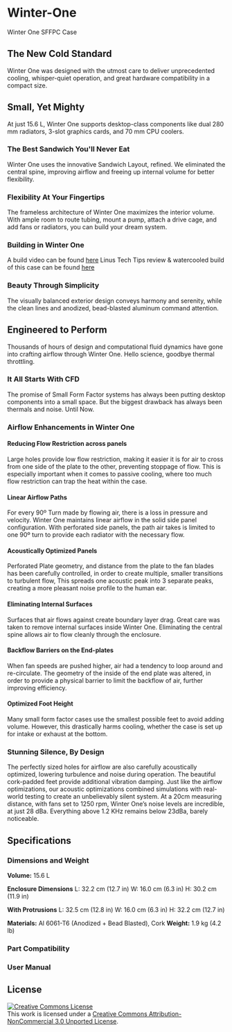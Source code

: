 # Winter-One
Winter One SFFPC Case

## The New Cold Standard
Winter One was designed with the utmost care to deliver unprecedented cooling, whisper-quiet operation, and great hardware compatibility in a compact size.


## Small, Yet Mighty
At just 15.6 L, Winter One supports desktop-class components like dual 280 mm radiators, 3-slot graphics cards, and 70 mm CPU coolers.

### The Best Sandwich You'll Never Eat
Winter One uses the innovative Sandwich Layout, refined. We eliminated the central spine, improving airflow and freeing up internal volume for better flexibility.

### Flexibility At Your Fingertips
The frameless architecture of Winter One maximizes the interior volume. With ample room to route tubing, mount a pump, attach a drive cage, and add fans or radiators, you can build your dream system.

### Building in Winter One
A build video can be found [here](https://youtu.be/ClOrqQxKIzM)
Linus Tech Tips review & watercooled build of this case can be found [here](https://www.youtube.com/watch?v=BoFxslm6DKY)

### Beauty Through Simplicity
The visually balanced exterior design conveys harmony and serenity, while the clean lines and anodized, bead-blasted aluminum command attention.

## Engineered to Perform
Thousands of hours of design and computational fluid dynamics have gone into crafting airflow through Winter One. Hello science, goodbye thermal throttling.

### It All Starts With CFD
The promise of Small Form Factor systems has always been putting desktop components into a small space. But the biggest drawback has always been thermals and noise. Until Now.

### Airflow Enhancements in Winter One
#### Reducing Flow Restriction across panels
Large holes provide low flow restriction, making it easier it is for air to cross from one side of the plate to the other, preventing stoppage of flow. This is especially important when it comes to passive cooling, where too much flow restriction can trap the heat within the case.

#### Linear Airflow Paths
For every 90º Turn made by flowing air, there is a loss in pressure and velocity. Winter One maintains linear airflow in the solid side panel configuration. With perforated side panels, the path air takes is limited to one 90º turn to provide each radiator with the necessary flow.

#### Acoustically Optimized Panels
Perforated Plate geometry, and distance from the plate to the fan blades has been carefully controlled, in order to create multiple, smaller transitions to turbulent flow, This spreads one acoustic peak into 3 separate peaks, creating a more pleasant noise profile to the human ear.

#### Eliminating Internal Surfaces
Surfaces that air flows against create boundary layer drag. Great care was taken to remove internal surfaces inside Winter One. Eliminating the central spine allows air to flow cleanly through the enclosure.

#### Backflow Barriers on the End-plates
When fan speeds are pushed higher, air had a tendency to loop around and re-circulate. The geometry of the inside of the end plate was altered, in order to provide a physical barrier to limit the backflow of air, further improving efficiency.

#### Optimized Foot Height
Many small form factor cases use the smallest possible feet to avoid adding volume. However, this drastically harms cooling, whether the case is set up for intake or exhaust at the bottom.

### Stunning Silence, By Design
The perfectly sized holes for airflow are also carefully acoustically optimized, lowering turbulence and noise during operation. The beautiful cork-padded feet provide additional vibration damping. Just like the airflow optimizations, our acoustic optimizations combined simulations with real-world testing to create an unbelievably silent system. At a 20cm measuring distance, with fans set to 1250 rpm, Winter One’s noise levels are incredible, at just 28 dBa. Everything above 1.2 KHz remains below 23dBa, barely noticeable.

## Specifications

### Dimensions and Weight

**Volume:** 15.6 L

**Enclosure Dimensions**
L: 32.2 cm (12.7 in)
W: 16.0 cm (6.3 in)
H: 30.2 cm (11.9 in)

**With Protrusions**
L: 32.5 cm (12.8 in)
W: 16.0 cm (6.3 in)
H: 32.2 cm (12.7 in)

**Materials:** Al 6061-T6 (Anodized + Bead Blasted), Cork
**Weight:** 1.9 kg (4.2 lb)

### Part Compatibility 

### User Manual

## License 
<a rel="license" href="http://creativecommons.org/licenses/by-nc/3.0/"><img alt="Creative Commons License" style="border-width:0" src="https://i.creativecommons.org/l/by-nc/3.0/88x31.png" /></a><br />This work is licensed under a <a rel="license" href="http://creativecommons.org/licenses/by-nc/3.0/">Creative Commons Attribution-NonCommercial 3.0 Unported License</a>.

